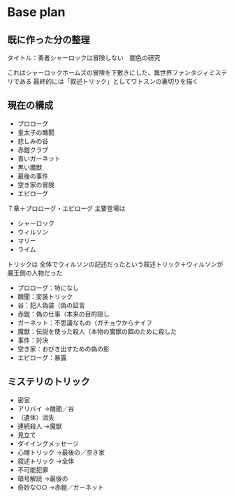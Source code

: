 Base plan
===

## 既に作った分の整理

タイトル：勇者シャーロックは冒険しない　闇色の研究

これはシャーロックホームズの冒険を下敷きにした、異世界ファンタジィミステリである
最終的には「叙述トリック」としてワトスンの裏切りを描く

## 現在の構成

- プロローグ
- 皇太子の醜聞
- 悲しみの谷
- 赤鎧クラブ
- 青いガーネット
- 黒い魔獣
- 最後の事件
- 空き家の冒険
- エピローグ

７章＋プロローグ・エピローグ
主要登場は

- シャーロック
- ウィルソン
- マリー
- ライム

トリックは
全体でウィルソンの記述だったという叙述トリック＋ウィルソンが魔王側の人物だった

- プロローグ：特になし
- 醜聞：変装トリック
- 谷：犯人偽装（偽の証言
- 赤鎧：偽の仕事（本来の目的隠し
- ガーネット：不思議なもの（ガチョウからナイフ
- 魔獣：伝説を使った殺人（本物の魔獣の餌のために殺した
- 事件：対決
- 空き家：おびき出すための偽の影
- エピローグ：暴露

## ミステリのトリック

- 密室
- アリバイ              →醜聞／谷
- （遺体）消失
- 連続殺人              →魔獣
- 見立て
- ダイイングメッセージ
- 心理トリック          →最後の／空き家
- 叙述トリック          →全体
- 不可能犯罪
- 暗号解読              →最後の
- 奇妙な○○            →赤鎧／ガーネット
